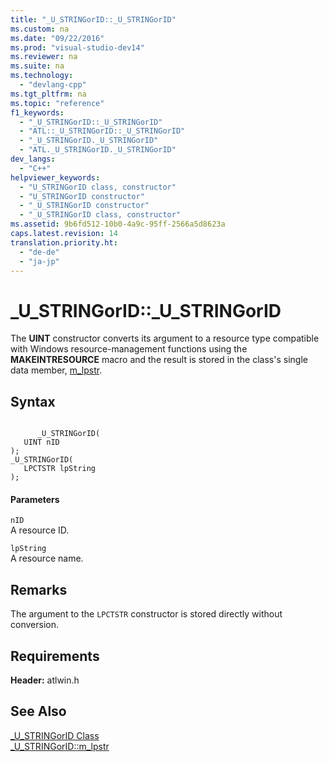 ```yaml
---
title: "_U_STRINGorID::_U_STRINGorID"
ms.custom: na
ms.date: "09/22/2016"
ms.prod: "visual-studio-dev14"
ms.reviewer: na
ms.suite: na
ms.technology: 
  - "devlang-cpp"
ms.tgt_pltfrm: na
ms.topic: "reference"
f1_keywords: 
  - "_U_STRINGorID::_U_STRINGorID"
  - "ATL::_U_STRINGorID::_U_STRINGorID"
  - "_U_STRINGorID._U_STRINGorID"
  - "ATL._U_STRINGorID._U_STRINGorID"
dev_langs: 
  - "C++"
helpviewer_keywords: 
  - "U_STRINGorID class, constructor"
  - "U_STRINGorID constructor"
  - "_U_STRINGorID constructor"
  - "_U_STRINGorID class, constructor"
ms.assetid: 9b6fd512-10b0-4a9c-95ff-2566a5d8623a
caps.latest.revision: 14
translation.priority.ht: 
  - "de-de"
  - "ja-jp"
---
```

# _U_STRINGorID::_U_STRINGorID
The **UINT** constructor converts its argument to a resource type compatible with Windows resource-management functions using the **MAKEINTRESOURCE** macro and the result is stored in the class's single data member, [m_lpstr](../VS_csharp/_u_stringorid--m_lpstr.md).  
  
## Syntax  
  
```  
  
      _U_STRINGorID(  
   UINT nID   
);  
_U_STRINGorID(  
   LPCTSTR lpString   
);  
```  
  
#### Parameters  
 `nID`  
 A resource ID.  
  
 `lpString`  
 A resource name.  
  
## Remarks  
 The argument to the `LPCTSTR` constructor is stored directly without conversion.  
  
## Requirements  
 **Header:** atlwin.h  
  
## See Also  
 [_U_STRINGorID Class](../VS_csharp/_u_stringorid-class.md)   
 [_U_STRINGorID::m_lpstr](../VS_csharp/_u_stringorid--m_lpstr.md)